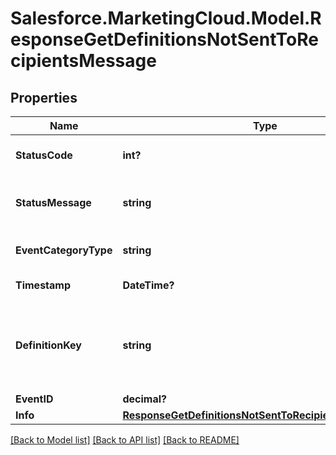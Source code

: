 # Salesforce.MarketingCloud.Model.ResponseGetDefinitionsNotSentToRecipientsMessage
## Properties

Name | Type | Description | Notes
------------ | ------------- | ------------- | -------------
**StatusCode** | **int?** | The specific status code | [optional] 
**StatusMessage** | **string** | The specific status message | [optional] 
**EventCategoryType** | **string** | The status of the message | [optional] 
**Timestamp** | **DateTime?** | The date the ... | [optional] 
**DefinitionKey** | **string** | Unique, user-generated key to access the definition object. | [optional] 
**EventID** | **decimal?** |  | [optional] 
**Info** | [**ResponseGetDefinitionsNotSentToRecipientsMessageInfo**](ResponseGetDefinitionsNotSentToRecipientsMessageInfo.md) |  | [optional] 

[[Back to Model list]](../README.md#documentation-for-models) [[Back to API list]](../README.md#documentation-for-api-endpoints) [[Back to README]](../README.md)

